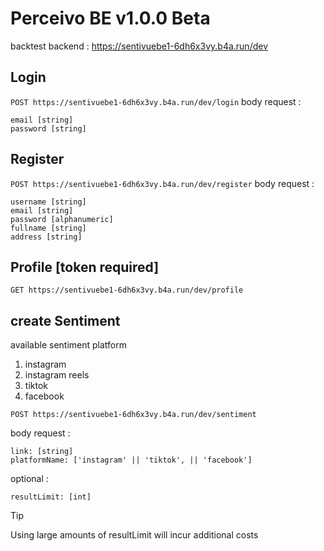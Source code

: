 # Perceivo BE v1.0.0 Beta
backtest backend : https://sentivuebe1-6dh6x3vy.b4a.run/dev

## Login
```POST https://sentivuebe1-6dh6x3vy.b4a.run/dev/login```
body request :
```
email [string]
password [string]
```

## Register
```POST https://sentivuebe1-6dh6x3vy.b4a.run/dev/register```
body request :
```
username [string]
email [string]
password [alphanumeric]
fullname [string]
address [string]
```

## Profile [token required]
```
GET https://sentivuebe1-6dh6x3vy.b4a.run/dev/profile
```

## create Sentiment
available sentiment platform
1. instagram
2. instagram reels
3. tiktok
4. facebook
   
```
POST https://sentivuebe1-6dh6x3vy.b4a.run/dev/sentiment
```
body request :
```
link: [string]
platformName: ['instagram' || 'tiktok', || 'facebook']
```
optional :
```
resultLimit: [int]
```

> [!TIP]
> Using large amounts of resultLimit will incur additional costs
